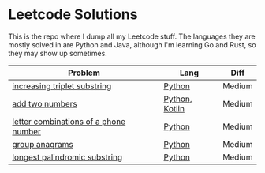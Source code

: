 # Leetcode Solutions

This is the repo where I dump all my Leetcode stuff. The languages they are mostly solved in are Python and Java, although I'm learning Go and Rust, so they may show up sometimes.

| Problem | Lang | Diff |
| --- | --- | --- |
| [increasing triplet substring](https://leetcode.com/explore/interview/card/top-interview-questions-medium/103/array-and-strings/781/) | [Python](./python/increasing-triplet-substring) | Medium |
| [add two numbers](https://leetcode.com/explore/interview/card/top-interview-questions-medium/107/linked-list/783/) | [Python](./python/add-two-numbers), [Kotlin](./kotlin/src/addTwoNumbers) | Medium |
| [letter combinations of a phone number](https://leetcode.com/explore/interview/card/top-interview-questions-medium/109/backtracking/793/) | [Python](./python/letter-combinations-of-phone-number) | Medium |
| [group anagrams](https://leetcode.com/explore/interview/card/top-interview-questions-medium/103/array-and-strings/778/) | [Python](./python/group-anagrams) | Medium |
| [longest palindromic substring](https://leetcode.com/explore/interview/card/top-interview-questions-medium/103/array-and-strings/780/) | [Python](./python/longest-palindromic-substring) | Medium |